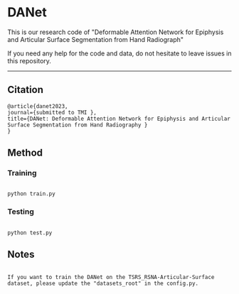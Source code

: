 # DANet
  This is our research code of "Deformable Attention Network for Epiphysis and Articular Surface Segmentation from Hand Radiograph"
  
  If you need any help for the code and data, do not hesitate to leave issues in this repository.
****
## Citation
 
```
@article{danet2023,
journal={submitted to TMI },
title={DANet: Deformable Attention Network for Epiphysis and Articular Surface Segmentation from Hand Radiography }
}

```
## Method
### Training
```

python train.py

```

### Testing

```

python test.py

```

## Notes

```

If you want to train the DANet on the TSRS_RSNA-Articular-Surface dataset, please update the "datasets_root" in the config.py. 

```
